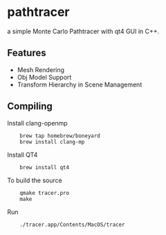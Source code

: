 # pathtracer
a simple Monte Carlo Pathtracer with qt4 GUI in C++.

## Features
 - Mesh Rendering
 - Obj Model Support
 - Transform Hierarchy in Scene Management

## Compiling
Install clang-openmp
```
    brew tap homebrew/boneyard
    brew install clang-mp
```

Install QT4
```
    brew install qt4
```

To build the source
```
    qmake tracer.pro
    make
```

Run
```
    ./tracer.app/Contents/MacOS/tracer
```